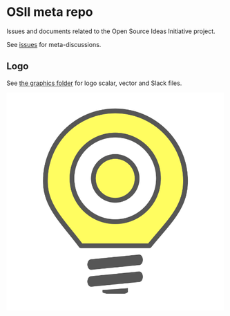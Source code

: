 # OSII meta repo

Issues and documents related to the Open Source Ideas Initiative project.

See [issues](https://github.com/open-source-ideas/meta/issues) for meta-discussions.

## Logo

See [the graphics folder](./graphics) for logo scalar, vector and Slack files.

![Open Source Ideas Initiative](./graphics/logo.png)
